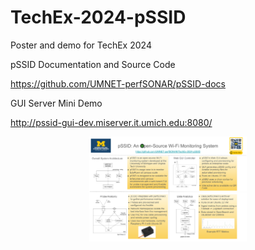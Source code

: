 # TechEx-2024-pSSID
Poster and demo for TechEx 2024

pSSID Documentation and Source Code

https://github.com/UMNET-perfSONAR/pSSID-docs

GUI Server Mini Demo

http://pssid-gui-dev.miserver.it.umich.edu:8080/

<p align="center">
<img src="images/TechEx_2024_pSSID_poster.pdf" width="50%"></img>
</p>
